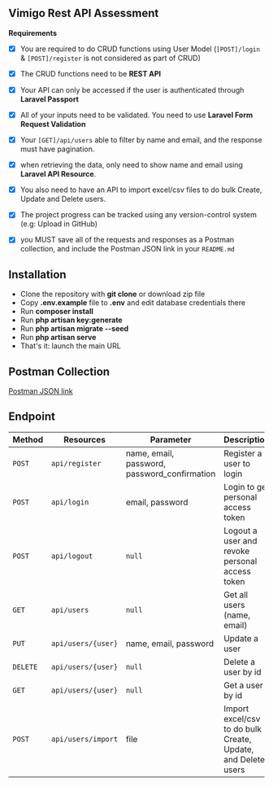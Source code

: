 ## Vimigo Rest API Assessment

**Requirements**

-   [x] You are required to do CRUD functions using User Model (`[POST]/login` & `[POST]/register` is not considered as part of CRUD)

-   [x] The CRUD functions need to be **REST API**

-   [x] Your API can only be accessed if the user is authenticated through **Laravel Passport**

-   [x] All of your inputs need to be validated. You need to use **Laravel Form Request Validation**

-   [x] Your `[GET]/api/users` able to filter by name and email, and the response must have pagination.

-   [x] when retrieving the data, only need to show name and email using **Laravel API Resource**.

-   [x] You also need to have an API to import excel/csv files to do bulk Create, Update and Delete users.

-   [x] The project progress can be tracked using any version-control system (e.g: Upload in GitHub)

-   [x] you MUST save all of the requests and responses as a Postman collection, and include the Postman JSON link in your `README.md`

## Installation

-   Clone the repository with **git clone** or download zip file
-   Copy **.env.example** file to **.env** and edit database credentials there
-   Run **composer install**
-   Run **php artisan key:generate**
-   Run **php artisan migrate --seed**
-   Run **php artisan serve**
-   That's it: launch the main URL

## Postman Collection

[Postman JSON link](https://www.postman.com/collections/f433bf9bce68f44e2b84)

## Endpoint

| Method   | Resources          | Parameter                                    | Description                                                  | Auth |
| -------- | ------------------ | -------------------------------------------- | ------------------------------------------------------------ | ---- |
| `POST`   | `api/register`     | name, email, password, password_confirmation | Register a user to login                                     | No   |
| `POST`   | `api/login`        | email, password                              | Login to get personal access token                           | No   |
| `POST`   | `api/logout`       | `null`                                       | Logout a user and revoke personal access token               | Yes  |
| `GET`    | `api/users`        | `null`                                       | Get all users (name, email)                                  | Yes  |
| `PUT`    | `api/users/{user}` | name, email, password                        | Update a user                                                | Yes  |
| `DELETE` | `api/users/{user}` | `null`                                       | Delete a user by id                                          | Yes  |
| `GET`    | `api/users/{user}` | `null`                                       | Get a user by id                                             | Yes  |
| `POST`   | `api/users/import` | file                                         | Import excel/csv to do bulk Create, Update, and Delete users | Yes  |
